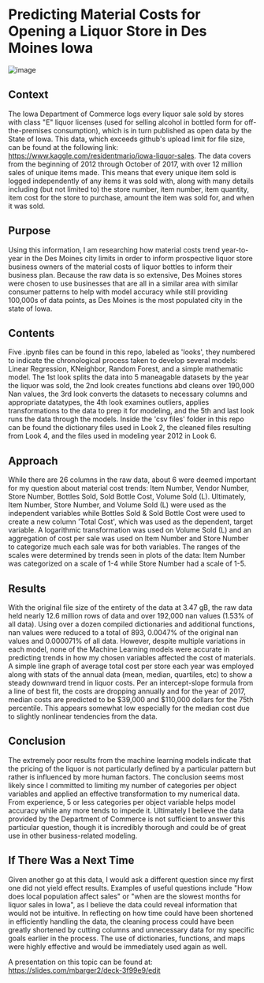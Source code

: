 # Predicting Material Costs for Opening a Liquor Store in Des Moines Iowa
![image](https://user-images.githubusercontent.com/71361520/154779839-5d6c9c34-a99c-479f-8aee-3e12c1aed5b7.png)

## Context
The Iowa Department of Commerce logs every liquor sale sold by stores with class "E" liquor licenses (used for selling alcohol in bottled form for off-the-premises consumption), which is in turn published as open data by the State of Iowa. This data, which exceeds github's upload limit for file size, can be found at the following link: https://www.kaggle.com/residentmario/iowa-liquor-sales.  The data covers from the beginning of 2012 through October of 2017, with over 12 million sales of unique items made.  This means that every unique item sold is logged independently of any items it was sold with, along with many details including (but not limited to) the store number, item number, item quantity, item cost for the store to purchase, amount the item was sold for, and when it was sold. 

## Purpose
Using this information, I am researching how material costs trend year-to-year in the Des Moines city limits in order to inform prospective liquor store business owners of the material costs of liquor bottles to inform their business plan. Because the raw data is so extensive, Des Moines stores were chosen to use businesses that are all in a similar area with similar consumer patterns to help with model accuracy while still providing 100,000s of data points, as Des Moines is the most populated city in the state of Iowa.

## Contents
Five .ipynb files can be found in this repo, labeled as 'looks', they numbered to indicate the chronological process taken to develop several models: Linear Regression, KNeighbor, Random Forest, and a simple mathematic model. The 1st look splits the data into 5 maneagable datasets by the year the liquor was sold, the 2nd look creates functions abd cleans over 190,000 Nan values, the 3rd look converts the datasets to necessary columns and appropriate datatypes, the 4th look examines outliers, applies transformations to the data to prep it for modeling, and the 5th and last look runs the data through the models. Inside the 'csv files' folder in this repo can be found the dictionary files used in Look 2, the cleaned files resulting from Look 4, and the files used in modeling year 2012 in Look 6.

## Approach
While there are 26 columns in the raw data, about 6 were deemed important for my question about material cost trends: Item Number, Vendor Number, Store Number, Bottles Sold, Sold Bottle Cost, Volume Sold (L).   Ultimately, Item Number, Store Number, and Volume Sold (L) were used as the independent variables while Bottles Sold & Sold Bottle Cost were used to create a new column 'Total Cost', which was used as the dependent, target variable. A logarithmic transformation was used on Volume Sold (L) and an aggregation of cost per sale was used on Item Number and Store Number to categorize much each sale was for both variables.  The ranges of the scales were determined by trends seen in plots of the data: Item Number was categorized on a scale of 1-4 while Store Number had a scale of 1-5.

## Results
With the original file size of the entirety of the data at 3.47 gB, the raw data held nearly 12.6 million rows of data and over 192,000 nan values (1.53% of all data). Using over a dozen compiled dictionaries and additional functions, nan values were reduced to a total of 893, 0.0047% of the original nan values and 0.000071% of all data. However, despite multiple variations in each model, none of the Machine Learning models were accurate in predicting trends in how my chosen variables affected the cost of materials.  A simple line graph of average total cost per store each year was employed along with stats of the annual data (mean, median, quartiles, etc) to show a steady downward trend in liquor costs. Per an intercept-slope formula from a line of best fit, the costs are dropping annually and for the year of 2017, median costs are predicted to be $39,000 and $110,000 dollars for the 75th percentile. This appears somewhat low especially for the median cost due to slightly nonlinear tendencies from the data.

## Conclusion
The extremely poor results from the machine learning models indicate that the pricing of the liquor is not particularly defined by a particular pattern but rather is influenced by more human factors. The conclusion seems most likely since I committed to limiting my number of categories per object variables and applied an effective transformation to my numerical data. From experience, 5 or less categories per object variable helps model accuracy while any more tends to impede it. Ultimately I believe the data provided by the Department of Commerce is not sufficient to answer this particular question, though it is incredibly thorough and could be of great use in other business-related modeling.

## If There Was a Next Time
Given another go at this data, I would ask a different question since my first one did not yield effect results. Examples of useful questions include "How does local population affect sales" or "when are the slowest months for liquor sales in Iowa", as I believe the data could reveal information that would not be intuitive. In reflecting on how time could have been shortened in efficiently handling the data, the cleaning process could have been greatly shortened by cutting columns and unnecessary data for my specific goals earlier in the process. The use of dictionaries, functions, and maps were highly effective and would be immediately used again as well.



A presentation on this topic can be found at: https://slides.com/mbarger2/deck-3f99e9/edit
